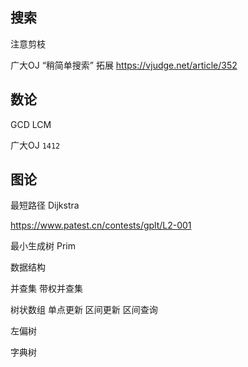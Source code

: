 ## 搜索
注意剪枝

广大OJ “稍简单搜索”
拓展 https://vjudge.net/article/352

## 数论 
GCD LCM

广大OJ `1412`

## 图论
最短路径 Dijkstra

https://www.patest.cn/contests/gplt/L2-001

最小生成树 Prim


数据结构

并查集 带权并查集

树状数组 单点更新 区间更新 区间查询

左偏树

字典树
